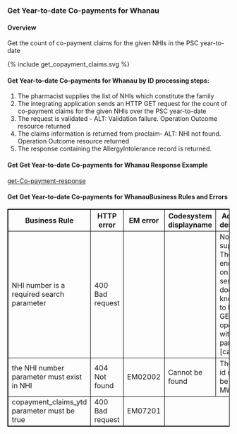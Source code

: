

### Get Year-to-date Co-payments for Whanau

#### Overview

Get the count of co-payment claims for the given NHIs in the PSC year-to-date
<div>
{% include get_copayment_claims.svg %}
</div>



####  Get Year-to-date Co-payments for Whanau by ID processing steps:

1. The pharmacist supplies the list of NHIs which constitute the family
2. The integrating application sends an HTTP GET request for the count of co-payment claims for the given NHIs over the PSC year-to-date
3. The request is validated - ALT: Validation failure. Operation Outcome resource returned
4. The claims information is returned from proclaim- ALT: NHI not found. Operation Outcome resource returned<br />
5. The response containing the AllergyIntolerance record is returned.



####  Get Get Year-to-date Co-payments for Whanau Response Example 
[get-Co-payment-response](Bundle-MD11223344.json.html)


<h4>Get Get Year-to-date Co-payments for WhanauBusiness Rules and Errors</h4>
<table>
<style>
table, th, td {
  border: 1px solid black;
  border-collapse: collapse;
}
</style>
<tr><th> Business Rule </th>

<th> HTTP error </th>
<th> EM error </th>
<th> Codesystem displayname </th>
<th> Additional description </th>
</tr>

<tr><td> NHI number is a required search parameter </td>
<td> 400 Bad request </td>
<td>  </td>
<td> </td>
<td> Not supported. The FHIR endpoint on this server does not know how to handle GET operation with parameters [category] </td></tr>

<tr><td> the NHI number parameter must exist in NHI </td>
<td> 404 Not found </td>
<td> EM02002 </td>
<td> Cannot be found </td>
<td> The MWS id cannot be found in MWS </td></tr>

<tr><td>copayment_claims_ytd parameter must be  true </td>
<td> 400 Bad request </td>
<td> EM07201 </td>

</table>
